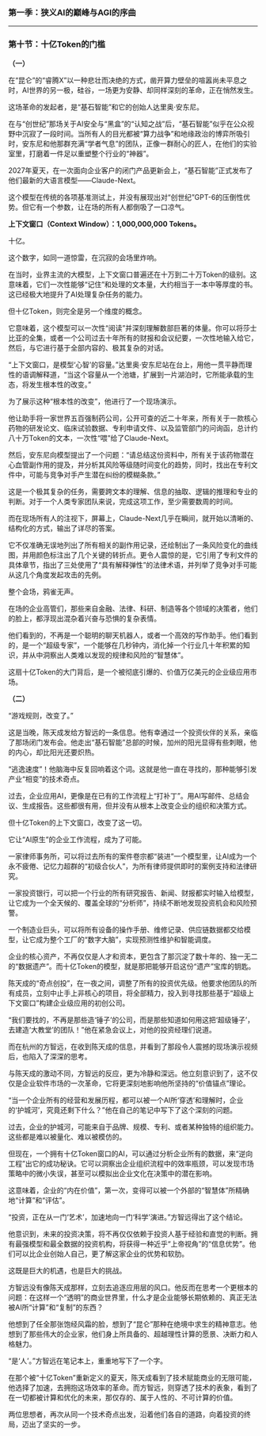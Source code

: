 ### **第一季：狭义AI的巅峰与AGI的序曲**

---

### **第十节：十亿Token的门槛**

**（一）**

在“昆仑”的“睿腾X”以一种悲壮而决绝的方式，凿开算力壁垒的喧嚣尚未平息之时，AI世界的另一极，硅谷，一场更为安静、却同样深刻的革命，正在悄然发生。

这场革命的发起者，是“基石智能”和它的创始人达里奥·安东尼。

在与“创世纪”那场关于AI安全与“黑盒”的“认知之战”后，“基石智能”似乎在公众视野中沉寂了一段时间。当所有人的目光都被“算力战争”和地缘政治的博弈所吸引时，安东尼和他那群充满“学者气息”的团队，正像一群耐心的匠人，在他们的实验室里，打磨着一件足以重塑整个行业的“神器”。

2027年夏天，在一次面向企业客户的闭门产品更新会上，“基石智能”正式发布了他们最新的大语言模型——Claude-Next。

这个模型在传统的各项基准测试上，并没有展现出对“创世纪”GPT-6的压倒性优势。但它有一个参数，让在场的所有人都倒吸了一口凉气。

**上下文窗口（Context Window）：1,000,000,000 Tokens。**

十亿。

这个数字，如同一道惊雷，在沉寂的会场里炸响。

在当时，业界主流的大模型，上下文窗口普遍还在十万到二十万Token的级别。这意味着，它们一次性能够“记住”和处理的文本量，大约相当于一本中等厚度的书。这已经极大地提升了AI处理复杂任务的能力。

但十亿Token，则完全是另一个维度的概念。

它意味着，这个模型可以一次性“阅读”并深刻理解数部巨著的体量。你可以将莎士比亚的全集，或者一个公司过去十年所有的财报和会议纪要，一次性地输入给它，然后，与它进行基于全部内容的、极其复杂的对话。

“上下文窗口，是模型‘心智’的容量。”达里奥·安东尼站在台上，用他一贯平静而理性的语调解释道，“当这个容量从一个池塘，扩展到一片湖泊时，它所能承载的生态，将发生根本性的改变。”

为了展示这种“根本性的改变”，他进行了一个现场演示。

他让助手将一家世界五百强制药公司，公开可查的近二十年来，所有关于一款核心药物的研发论文、临床试验数据、专利申请文件、以及监管部门的问询函，总计约八十万Token的文本，一次性“喂”给了Claude-Next。

然后，安东尼向模型提出了一个问题：“请总结这份资料中，所有关于该药物潜在心血管副作用的提及，并分析其风险等级随时间变化的趋势，同时，找出在专利文件中，可能与竞争对手产生潜在纠纷的模糊条款。”

这是一个极其复杂的任务，需要跨文本的理解、信息的抽取、逻辑的推理和专业的判断。对于一个人类专家团队来说，完成这项工作，至少需要数周的时间。

而在现场所有人的注视下，屏幕上，Claude-Next几乎在瞬间，就开始以清晰的、结构化的方式，输出了详尽的答案。

它不仅准确无误地列出了所有相关的副作用记录，还绘制出了一条风险变化的曲线图，并用颜色标注出了几个关键的转折点。更令人震惊的是，它引用了专利文件的具体章节，指出了三处使用了“具有解释弹性”的法律术语，并列举了竞争对手可能从这几个角度发起攻击的先例。

整个会场，鸦雀无声。

在场的企业高管们，那些来自金融、法律、科研、制造等各个领域的决策者，他们的脸上，都浮现出混杂着兴奋与恐惧的复杂表情。

他们看到的，不再是一个聪明的聊天机器人，或者一个高效的写作助手。他们看到的，是一个“超级专家”，一个能够在几秒钟内，消化掉一个行业几十年积累的知识，并从中洞察出人类难以发现的规律和风险的“智慧体”。

这扇十亿Token的大门背后，是一个被彻底引爆的、价值万亿美元的企业级应用市场。

**（二）**

“游戏规则，改变了。”

这是当晚，陈天成发给方智远的一条信息。他有幸通过一个投资伙伴的关系，亲临了那场闭门发布会。他走出“基石智能”总部的时候，加州的阳光显得有些刺眼，他的内心，却比阳光还要炽热。

“逃逸速度”！他脑海中反复回响着这个词。这就是他一直在寻找的，那种能够引发产业“相变”的技术奇点。

过去，企业应用AI，更像是在已有的工作流程上“打补丁”。用AI写邮件、总结会议、生成报告。这些都很有用，但并没有从根本上改变企业的组织和决策方式。

但十亿Token的上下文窗口，改变了这一切。

它让“AI原生”的企业工作流程，成为了可能。

一家律师事务所，可以将过去所有的案件卷宗都“装进”一个模型里，让AI成为一个永不疲倦、记忆力超群的“初级合伙人”，为所有律师提供即时的案例支持和法律研究。

一家投资银行，可以把一个行业的所有研究报告、新闻、财报都实时输入给模型，让它成为一个全天候的、覆盖全球的“分析师”，持续不断地发现投资机会和风险预警。

一个制造业巨头，可以将所有设备的操作手册、维修记录、供应链数据都交给模型，让它成为整个工厂的“数字大脑”，实现预测性维护和智能调度。

企业的核心资产，不再仅仅是人才和资本，更包含了那沉淀了数十年的、独一无二的“数据遗产”。而十亿Token的模型，就是那把能够开启这份“遗产”宝库的钥匙。

陈天成的“奇点创投”，在一夜之间，调整了所有的投资优先级。他要求他团队的所有成员，立刻中止手上非核心的项目，将全部精力，投入到寻找那些基于“超级上下文窗口”构建企业级应用的初创公司。

“我们要找的，不再是那些造‘锤子’的公司，而是那些知道如何用这把‘超级锤子’，去建造‘大教堂’的团队！”他在紧急会议上，对他的投资经理们说道。

而在杭州的方智远，在收到陈天成的信息，并看到了那段令人震撼的现场演示视频后，也陷入了深深的思考。

与陈天成的激动不同，方智远的反应，更为冷静和深远。他立刻意识到了，这不仅仅是企业软件市场的一次革命，它将更深刻地影响他所坚持的“价值锚点”理论。

“当一个企业所有的经营和发展历程，都可以被一个AI所‘穿透’和理解时，企业的‘护城河’，究竟还剩下什么？”他在自己的笔记中写下了这个深刻的问题。

过去，企业的护城河，可能来自于品牌、规模、专利、或者某种独特的组织能力。这些都是难以被量化、难以被模仿的。

但现在，一个拥有十亿Token窗口的AI，可以通过分析企业所有的数据，来“逆向工程”出它的成功秘诀。它可以洞察出企业组织流程中的效率瓶颈，可以发现市场策略中的微小失误，甚至可以模拟出企业文化在决策中的潜在影响。

这意味着，企业的“内在价值”，第一次，变得可以被一个外部的“智慧体”所精确地“计算”和“评估”。

“投资，正在从一门‘艺术’，加速地向一门‘科学’演进。”方智远得出了这个结论。

他意识到，未来的投资决策，将不再仅仅依赖于投资人基于经验和直觉的判断。拥有最强模型和最全数据的投资机构，将获得一种近乎“上帝视角”的“信息优势”。他们可以比企业创始人自己，更了解这家企业的优势和软肋。

这既是巨大的机遇，也是巨大的挑战。

方智远没有像陈天成那样，立刻去追逐应用层的风口。他反而在思考一个更根本的问题：在这样一个“透明”的商业世界里，什么才是企业能够长期依赖的、真正无法被AI所“计算”和“复制”的东西？

他想到了任全那张饱经风霜的脸，想到了“昆仑”那种在绝境中求生的精神意志。他想到了那些伟大的企业家，他们身上所具备的、超越理性计算的愿景、决断力和人格魅力。

“是‘人’。”方智远在笔记本上，重重地写下了一个字。

在那个被“十亿Token”重新定义的夏天，陈天成看到了技术赋能商业的无限可能，他选择了加速，去拥抱这场效率的革命。而方智远，则穿透了技术的表象，看到了在一切都被计算和优化的未来，那仅存的、属于人性的、不可计算的价值。

两位思想者，再次从同一个技术奇点出发，沿着他们各自的道路，向着投资的终局，迈出了坚实的一步。
